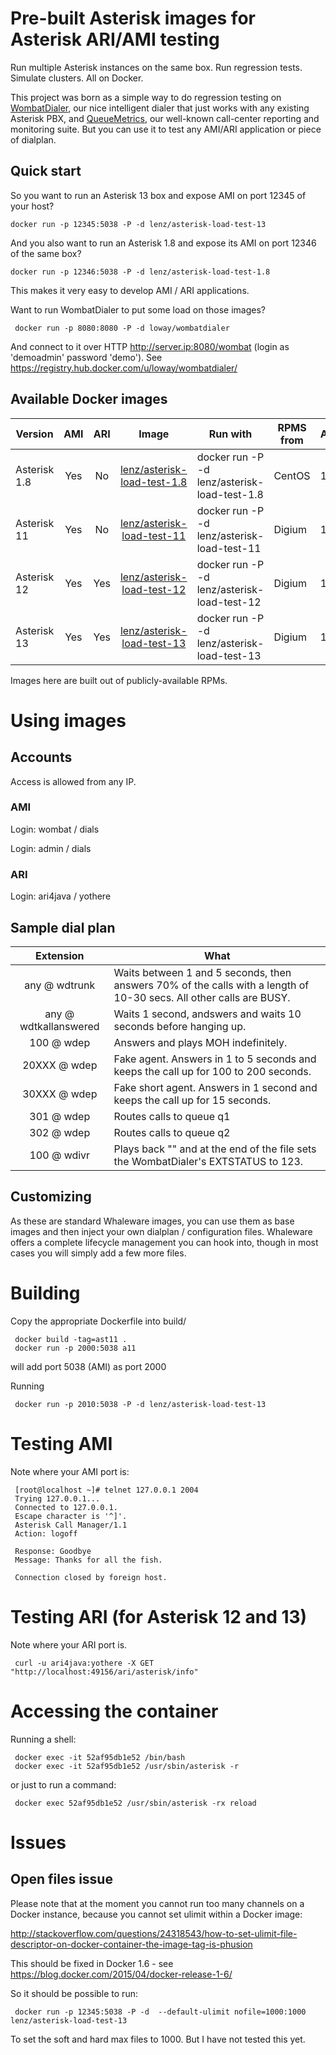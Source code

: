 # Pre-built Asterisk images for Asterisk ARI/AMI testing

Run multiple Asterisk instances on the same box. Run regression tests. Simulate clusters.
All on Docker.

This project was born as a simple way to do regression testing on [WombatDialer], 
our nice intelligent dialer that just works with any existing Asterisk PBX, and
[QueueMetrics], our well-known call-center reporting and monitoring suite. 
But you can use it to test any AMI/ARI application or piece of dialplan.

## Quick start

So you want to run an Asterisk 13 box and expose AMI on port 12345 of your host?

    docker run -p 12345:5038 -P -d lenz/asterisk-load-test-13

And you also want to run an Asterisk 1.8 and expose its AMI on port 12346 of the same box?

    docker run -p 12346:5038 -P -d lenz/asterisk-load-test-1.8

This makes it very easy to develop AMI / ARI applications.

Want to run WombatDialer to put some load on those images? 

     docker run -p 8080:8080 -P -d loway/wombatdialer

And connect to it over HTTP http://server.ip:8080/wombat (login as 'demoadmin' password 'demo').
See https://registry.hub.docker.com/u/loway/wombatdialer/


## Available Docker images

| Version       | AMI | ARI | Image         | Run with  | RPMS from | Asterisk |
| ------------- |:---:|:---:|:-------------:| --------- | --------- | -------- |
| Asterisk 1.8  | Yes | No  | [lenz/asterisk-load-test-1.8] | docker run -P -d lenz/asterisk-load-test-1.8 | CentOS | 1.8.32 |
| Asterisk 11   | Yes | No  | [lenz/asterisk-load-test-11]  | docker run -P -d lenz/asterisk-load-test-11 | Digium | 11.17.0 |
| Asterisk 12   | Yes | Yes | [lenz/asterisk-load-test-12]  | docker run -P -d lenz/asterisk-load-test-12 | Digium | 12.8.1 |
| Asterisk 13   | Yes | Yes | [lenz/asterisk-load-test-13]  | docker run -P -d lenz/asterisk-load-test-13 | Digium | 13.3.0 |


[lenz/asterisk-load-test-1.8]: https://registry.hub.docker.com/u/lenz/asterisk-load-test-1.8/
[lenz/asterisk-load-test-11]: https://registry.hub.docker.com/u/lenz/asterisk-load-test-11/
[lenz/asterisk-load-test-12]: https://registry.hub.docker.com/u/lenz/asterisk-load-test-12/
[lenz/asterisk-load-test-13]: https://registry.hub.docker.com/u/lenz/asterisk-load-test-13/
[WombatDialer]: http://wombatdialer.com
[Loway]: http://loway.ch
[QueueMetrics]: http://queuemetrics.com

Images here are built out of publicly-available RPMs.


# Using images

## Accounts

Access is allowed from any IP.

### AMI

Login: wombat / dials 

Login: admin / dials 


### ARI

Login: ari4java / yothere

## Sample dial plan

|  Extension        | What                       |
| :---------------: | -------------------------- |
|  any @ wdtrunk    | Waits between 1 and 5 seconds, then answers 70% of the calls with a length of 10-30 secs. All other calls are BUSY. |
|  any @ wdtkallanswered | Waits 1 second, andswers and waits 10 seconds before hanging up. |
|  100 @ wdep       | Answers and plays MOH indefinitely. |
|  20XXX @ wdep    |  Fake agent. Answers in 1 to 5 seconds and keeps the call up for 100 to 200 seconds. |
|  30XXX @ wdep    | Fake short agent. Answers in 1 second and keeps the call up for 15 seconds. |
|  301 @ wdep       | Routes calls to queue q1 |
|  302 @ wdep       | Routes calls to queue q2 |
|  100 @ wdivr      | Plays back "" and at the end of the file sets the WombatDialer's EXTSTATUS to 123. |


## Customizing

As these are standard Whaleware images, you can use them as base images and then inject your own dialplan / configuration files.
Whaleware offers a complete lifecycle management you can hook into, though in most cases you will simply add a few more files.


# Building

Copy the appropriate Dockerfile into build/

     docker build -tag=ast11 .
     docker run -p 2000:5038 a11

will add port 5038 (AMI) as port 2000

Running

     docker run -p 2010:5038 -P -d lenz/asterisk-load-test-13



# Testing AMI

Note where your AMI port is:

     [root@localhost ~]# telnet 127.0.0.1 2004
     Trying 127.0.0.1...
     Connected to 127.0.0.1.
     Escape character is '^]'.
     Asterisk Call Manager/1.1
     Action: logoff
     
     Response: Goodbye
     Message: Thanks for all the fish.
     
     Connection closed by foreign host.


# Testing ARI (for Asterisk 12 and 13)

Note where your ARI port is.

     curl -u ari4java:yothere -X GET "http://localhost:49156/ari/asterisk/info"

# Accessing the container

Running a shell:

     docker exec -it 52af95db1e52 /bin/bash
     docker exec -it 52af95db1e52 /usr/sbin/asterisk -r


or just to run a command:

     docker exec 52af95db1e52 /usr/sbin/asterisk -rx reload


# Issues

## Open files issue

Please note that at the moment you cannot run too many channels on a Docker instance, because you cannot 
set ulimit within a Docker image: 

http://stackoverflow.com/questions/24318543/how-to-set-ulimit-file-descriptor-on-docker-container-the-image-tag-is-phusion

This should be fixed in Docker 1.6 - see https://blog.docker.com/2015/04/docker-release-1-6/

So it should be possible to run:

     docker run -p 12345:5038 -P -d  --default-ulimit nofile=1000:1000 lenz/asterisk-load-test-13

To set the soft and hard max files to 1000. But I have not tested this yet.






